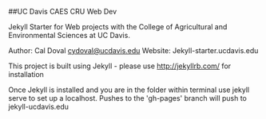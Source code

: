 ##UC Davis CAES CRU Web Dev

Jekyll Starter for Web projects with the College of Agricultural and Environmental Sciences at UC Davis.

Author: Cal Doval cydoval@ucdavis.edu
Website: Jekyll-starter.ucdavis.edu

This project is built using Jekyll - please use http://jekyllrb.com/ for installation

Once Jekyll is installed and you are in the folder within terminal use jekyll serve to set up a localhost. Pushes to the 'gh-pages' branch will push to jekyll-ucdavis.edu



